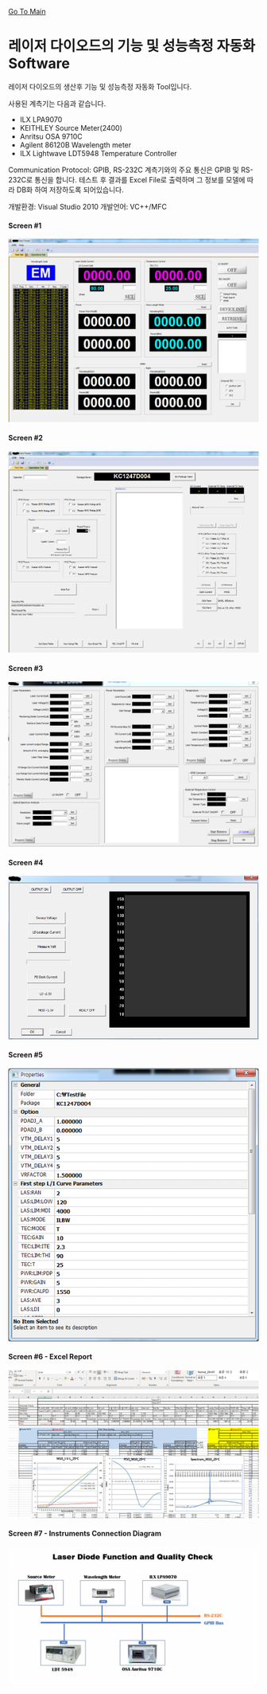 [Go To Main](readme.md)

# 레이저 다이오드의 기능 및 성능측정 자동화 Software
레이저 다이오드의 생산후 기능 및 성능측정 자동화 Tool입니다.

사용된 계측기는 다음과 같습니다.
* ILX LPA9070
* KEITHLEY Source Meter(2400)
* Anritsu OSA 9710C
* Agilent 86120B Wavelength meter
* ILX Lightwave LDT5948 Temperature Controller

Communication Protocol: GPIB, RS-232C
계측기와의 주요 통신은 GPIB 및 RS-232C로 통신을 합니다.
테스트 후 결과를 Excel File로 출력하며 그 정보를 모델에 
따라 DB화 하여 저장하도록 되어있습니다.

개발환경: Visual Studio 2010
개발언어: VC++/MFC

#### Screen #1 ####
![](images/Gui-c1.PNG)

#### Screen #2 ####
![](images/Gui-c2.PNG)

#### Screen #3 ####
![](images/Gui-c3.PNG)

#### Screen #4 ####
![](images/Gui-c4.PNG)

#### Screen #5 ####
![](images/Gui-c5.PNG)

#### Screen #6 - Excel Report ####
![](images/excelReport.PNG)

#### Screen #7 - Instruments Connection Diagram ####
![](images/LD-SigLine.png)
